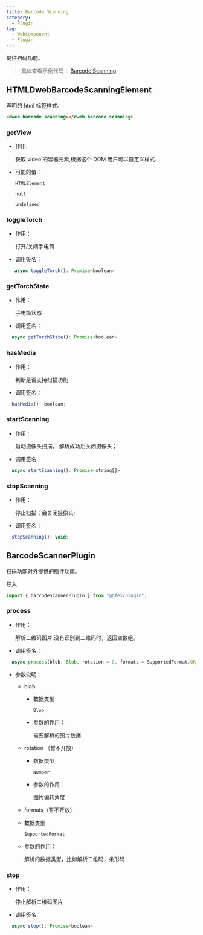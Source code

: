 ```yaml
---
title: Barcode Scanning
category:
  - Plugin
tag:
  - WebComponent
  - Plugin
---
```


提供扫码功能。

> 具体查看示例代码： [Barcode Scanning](https://github.com/BioforestChain/dweb_browser/blob/main/example/vue3/src/pages/BarcodeScanning.vue)

## HTMLDwebBarcodeScanningElement

声明的 html 标签样式。

```html
<dweb-barcode-scanning></dweb-barcode-scanning>
```

### getView

- 作用:

  获取 video 的容器元素,根据这个 DOM 用户可以自定义样式.

- 可能的值：

  `HTMLElement`

  `null`

  `undefined`

### toggleTorch

- 作用：

  打开/关闭手电筒

- 调用签名：

```js
   async toggleTorch(): Promise<boolean>
```

### getTorchState

- 作用：

  手电筒状态

- 调用签名：

```js
  async getTorchState(): Promise<boolean>
```

### hasMedia

- 作用：

  判断是否支持扫描功能

- 调用签名：

```js
  hasMedia(): boolean;
```

### startScanning

- 作用：

  启动摄像头扫描， 解析成功后关闭摄像头；

- 调用签名：

```js
  async startScanning(): Promise<string[]>
```

### stopScanning

- 作用：

  停止扫描；会关闭摄像头;

- 调用签名：

```js
  stopScanning(): void;
```

## BarcodeScannerPlugin

扫码功能对外提供的插件功能。

导入

```ts
import { barcodeScannerPlugin } from "@bfex/plugin";
```

### process

- 作用：

  解析二维码图片,没有识别到二维码时，返回空数组。

- 调用签名：

```js
  async process(blob: Blob, rotation = 0, formats = SupportedFormat.QR_CODE): Promise<string[]>
```

- 参数说明：

  - blob

    - 数据类型

      `Blob`

    - 参数的作用：

      需要解析的图片数据

  - rotation （暂不开放）

    - 数据类型

      `Number`

    - 参数的作用：

      图片偏转角度

  - formats（暂不开放）

  - 数据类型

    `SupportedFormat`

  - 参数的作用：

    解析的数据类型，比如解析二维码，条形码

### stop

- 作用：

  停止解析二维码图片

- 调用签名

```js
  async stop(): Promise<boolean>
```
